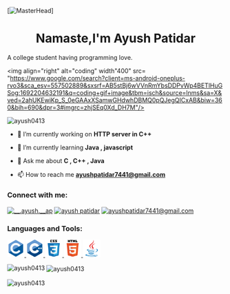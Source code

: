 [![MasterHead]("https://images.app.goo.gl/UnqHqAJEdUBq7NGe7")]

<h1 align="center">Namaste,I'm Ayush Patidar</h1>
<programming">A college student having programming love.</h3>

<img align="right"  alt="coding" width"400"  src= "https://www.google.com/search?client=ms-android-oneplus-rvo3&sca_esv=557502889&sxsrf=AB5stBj6wVVnRmYbsDDPvWp4BETlHuGSog:1692204632191&q=coding+gif+image&tbm=isch&source=lnms&sa=X&ved=2ahUKEwiKp_S_0eGAAxXSamwGHdwhDBMQ0pQJegQICxAB&biw=360&bih=690&dpr=3#imgrc=zhjSEq0Xd_DH7M"/>


<p align="left"> <img src="https://komarev.com/ghpvc/?username=ayush0413&label=Profile%20views&color=0e75b6&style=flat" alt="ayush0413" /> </p>

- 🔭 I’m currently working on **HTTP server in C++**

- 🌱 I’m currently learning **Java , javascript**

- 💬 Ask me about **C , C++ , Java**

- 📫 How to reach me **ayushpatidar7441@gmail.com**

<h3 align="left">Connect with me:</h3>
<p align="left">
<a href="https://instagram.com/__.ayush.__ap" target="blank"><img align="center" src="https://raw.githubusercontent.com/rahuldkjain/github-profile-readme-generator/master/src/images/icons/Social/instagram.svg" alt="__.ayush.__ap" height="30" width="40" /></a>
<a href="https://www.leetcode.com/ayush patidar" target="blank"><img align="center" src="https://raw.githubusercontent.com/rahuldkjain/github-profile-readme-generator/master/src/images/icons/Social/leet-code.svg" alt="ayush patidar" height="30" width="40" /></a>
<a href="https://auth.geeksforgeeks.org/user/ayushpatidar7441@gmail.com" target="blank"><img align="center" src="https://raw.githubusercontent.com/rahuldkjain/github-profile-readme-generator/master/src/images/icons/Social/geeks-for-geeks.svg" alt="ayushpatidar7441@gmail.com" height="30" width="40" /></a>
</p>

<h3 align="left">Languages and Tools:</h3>
<p align="left"> <a href="https://www.cprogramming.com/" target="_blank" rel="noreferrer"> <img src="https://raw.githubusercontent.com/devicons/devicon/master/icons/c/c-original.svg" alt="c" width="40" height="40"/> </a> <a href="https://www.w3schools.com/cpp/" target="_blank" rel="noreferrer"> <img src="https://raw.githubusercontent.com/devicons/devicon/master/icons/cplusplus/cplusplus-original.svg" alt="cplusplus" width="40" height="40"/> </a> <a href="https://www.w3schools.com/css/" target="_blank" rel="noreferrer"> <img src="https://raw.githubusercontent.com/devicons/devicon/master/icons/css3/css3-original-wordmark.svg" alt="css3" width="40" height="40"/> </a> <a href="https://www.w3.org/html/" target="_blank" rel="noreferrer"> <img src="https://raw.githubusercontent.com/devicons/devicon/master/icons/html5/html5-original-wordmark.svg" alt="html5" width="40" height="40"/> </a> <a href="https://www.java.com" target="_blank" rel="noreferrer"> <img src="https://raw.githubusercontent.com/devicons/devicon/master/icons/java/java-original.svg" alt="java" width="40" height="40"/> </a> </p>

<p><img align="left" src="https://github-readme-stats.vercel.app/api/top-langs?username=ayush0413&show_icons=true&locale=en&layout=compact" alt="ayush0413" /></p>

<p>&nbsp;<img align="center" src="https://github-readme-stats.vercel.app/api?username=ayush0413&show_icons=true&locale=en" alt="ayush0413" /></p>

<p><img align="center" src="https://github-readme-streak-stats.herokuapp.com/?user=ayush0413&" alt="ayush0413" /></p>

